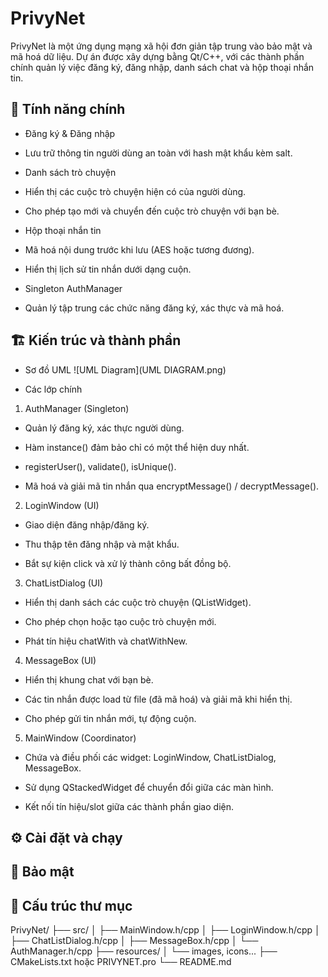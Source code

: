 # PrivyNet

PrivyNet là một ứng dụng mạng xã hội đơn giản tập trung vào bảo mật và mã hoá dữ liệu. Dự án được xây dựng bằng Qt/C++, với các thành phần chính quản lý việc đăng ký, đăng nhập, danh sách chat và hộp thoại nhắn tin.

## 🚀 Tính năng chính

* Đăng ký & Đăng nhập

* Lưu trữ thông tin người dùng an toàn với hash mật khẩu kèm salt.

* Danh sách trò chuyện

* Hiển thị các cuộc trò chuyện hiện có của người dùng.

* Cho phép tạo mới và chuyển đến cuộc trò chuyện với bạn bè.

* Hộp thoại nhắn tin

* Mã hoá nội dung trước khi lưu (AES hoặc tương đương).

* Hiển thị lịch sử tin nhắn dưới dạng cuộn.

* Singleton AuthManager

* Quản lý tập trung các chức năng đăng ký, xác thực và mã hoá.

## 🏗️ Kiến trúc và thành phần

* Sơ đồ UML
![UML Diagram](UML DIAGRAM.png)

* Các lớp chính

1. AuthManager (Singleton)

- Quản lý đăng ký, xác thực người dùng.

- Hàm instance() đảm bảo chỉ có một thể hiện duy nhất.

- registerUser(), validate(), isUnique().

- Mã hoá và giải mã tin nhắn qua encryptMessage() / decryptMessage().

2. LoginWindow (UI)

- Giao diện đăng nhập/đăng ký.

- Thu thập tên đăng nhập và mật khẩu.

- Bắt sự kiện click và xử lý thành công bất đồng bộ.

3. ChatListDialog (UI)

- Hiển thị danh sách các cuộc trò chuyện (QListWidget).

- Cho phép chọn hoặc tạo cuộc trò chuyện mới.

- Phát tín hiệu chatWith và chatWithNew.

4. MessageBox (UI)

- Hiển thị khung chat với bạn bè.

- Các tin nhắn được load từ file (đã mã hoá) và giải mã khi hiển thị.

- Cho phép gửi tin nhắn mới, tự động cuộn.

5. MainWindow (Coordinator)

- Chứa và điều phối các widget: LoginWindow, ChatListDialog, MessageBox.

- Sử dụng QStackedWidget để chuyển đổi giữa các màn hình.

- Kết nối tín hiệu/slot giữa các thành phần giao diện.

## ⚙️ Cài đặt và chạy



## 🔐 Bảo mật



## 📂 Cấu trúc thư mục

PrivyNet/
├── src/
│   ├── MainWindow.h/cpp
│   ├── LoginWindow.h/cpp
│   ├── ChatListDialog.h/cpp
│   ├── MessageBox.h/cpp
│   └── AuthManager.h/cpp
├── resources/
│   └── images, icons...
├── CMakeLists.txt hoặc PRIVYNET.pro
└── README.md


